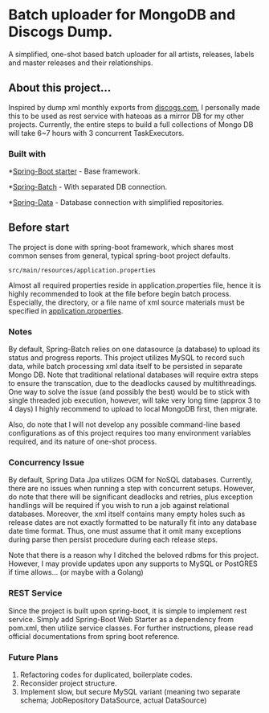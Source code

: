 # Batch uploader for MongoDB and Discogs Dump.
A simplified, one-shot based batch uploader for all artists, releases, labels and master releases and their relationships.

## About this project...
  Inspired by dump xml monthly exports from [discogs.com](https://www.discogs.com), I personally made this to be used as rest service with hateoas as a mirror DB for my other projects. Currently, the entire steps to build a full collections of Mongo DB will take 6~7 hours with 3 concurrent TaskExecutors.

### Built with
*[Spring-Boot starter](https://spring.io/projects/spring-boot) - Base framework.

*[Spring-Batch](https://spring.io/projects/spring-batch) - With separated DB connection.

*[Spring-Data](https://spring.io/projects/spring-data) - Database connection with simplified repositories.

## Before start
  The project is done with spring-boot framework, which shares most common senses from
general, typical spring-boot project defaults.
```
src/main/resources/application.properties
```
  Almost all required properties reside in application.properties file, hence it is
highly recommended to look at the file before begin batch process. Especially, the directory, or a file name of xml source materials must be specified in [application.properties](https://raw.githubusercontent.com/sehy0121/dump-db-mgmt-mongodb/master/src/main/resources/application.properties).

### Notes
  By default, Spring-Batch relies on one datasource (a database) to upload its status and progress reports.
This project utilizes MySQL to record such data, while batch processing xml data itself to be persisted in separate Mongo DB. Note that traditional relational databases will require extra steps to ensure the transcation, due to the deadlocks caused by multithreadings.
  One way to solve the issue (and possibly the best) would be to stick with single threaded job execution, however, will take very long time (approx 3 to 4 days)
I highly recommend to upload to local MongoDB first, then migrate.

  Also, do note that I will not develop any possible command-line based configurations as of this project requires too many environment variables required, and its nature of one-shot process.
  
### Concurrency Issue
  By default, Spring Data Jpa utilizes OGM for NoSQL databases. Currently, there are no issues when running a step with concurrent setups. However, do note that there will be significant deadlocks and retries, plus exception handlings will be required if you wish to run a job against relational databases. Moreover, the xml itself contains many empty holes such as release dates are not exactly formatted to be naturally fit into any database date time format. Thus, one must assume that it omit many exceptions during parse then persist procedure during each release steps.
  
Note that there is a reason why I ditched the beloved rdbms for this project. However, I may provide updates upon any supports to MySQL or PostGRES if time allows... (or maybe with a Golang)

### REST Service
Since the project is built upon spring-boot, it is simple to implement rest service.
Simply add Spring-Boot Web Starter as a dependency from pom.xml, then utilize service classes.
For further instructions, please read official documentations from spring boot reference.

### Future Plans
1. Refactoring codes for duplicated, boilerplate codes.
2. Reconsider project structure.
3. Implement slow, but secure MySQL variant (meaning two separate schema; JobRepository DataSource, actual DataSource)
